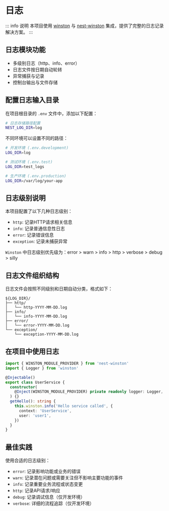 # 日志

::: info 说明
本项目使用 [winston](https://github.com/winstonjs/winston) 与 [nest-winston](https://github.com/gremo/nest-winston) 集成，提供了完整的日志记录解决方案。
:::

## 日志模块功能

- 多级别日志（http、info、error）
- 日志文件按日期自动轮转
- 异常捕获与记录
- 控制台输出与文件存储

## 配置日志输入目录

在项目根目录的 `.env` 文件中，添加以下配置：

``` bash
# 日志存储路径配置
NEST_LOG_DIR=log
```

不同环境可以设置不同的路径：

``` bash
# 开发环境 (.env.development)
LOG_DIR=log

# 测试环境 (.env.test)
LOG_DIR=test_logs

# 生产环境 (.env.production)
LOG_DIR=/var/log/your-app
```

## 日志级别说明

本项目配置了以下几种日志级别：

- `http`: 记录HTTP请求相关信息
- `info`: 记录普通信息性日志
- `error`: 记录错误信息
- `exception`: 记录未捕获异常


`Winston` 中日志级别优先级为：error > warn > info > http > verbose > debug > silly

## 日志文件组织结构

日志文件会按照不同级别和日期自动分类，格式如下：

``` text
${LOG_DIR}/
├── http/
│   └── http-YYYY-MM-DD.log
├── info/
│   └── info-YYYY-MM-DD.log
├── error/
│   └── error-YYYY-MM-DD.log
└── exception/
    └── exception-YYYY-MM-DD.log
```

## 在项目中使用日志

``` ts
import { WINSTON_MODULE_PROVIDER } from 'nest-winston'
import { Logger } from 'winston'

@Injectable()
export class UserService {
  constructor(
    @Inject(WINSTON_MODULE_PROVIDER) private readonly logger: Logger,
  ) {}
  getHello(): string {
    this.winston.info('Hello service called', { 
      context: 'UserService', 
      user: 'user1',
    })
  }
}
```

## 最佳实践

使用合适的日志级别：

- `error`: 记录影响功能或业务的错误
- `warn`: 记录潜在问题或需要关注但不影响主要功能的事件
- `info`: 记录重要业务流程或状态变更
- `http`: 记录API请求/响应
- `debug`: 记录调试信息（仅开发环境）
- `verbose`: 详细的流程追踪（仅开发环境）

